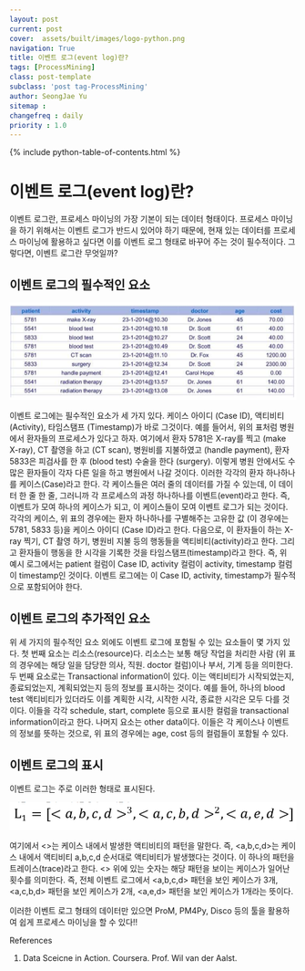 ```yaml
---
layout: post
current: post
cover:  assets/built/images/logo-python.png
navigation: True
title: 이벤트 로그(event log)란?
tags: [ProcessMining]  
class: post-template
subclass: 'post tag-ProcessMining'
author: SeongJae Yu  
sitemap :
changefreq : daily
priority : 1.0
---
```

{% include python-table-of-contents.html %}


# 이벤트 로그(event log)란?


이벤트 로그란, 프로세스 마이닝의 가장 기본이 되는 데이터 형태이다. 프로세스 마이닝을 하기 위해서는 이벤트 로그가 반드시 있어야 하기 때문에, 현재 있는 데이터를 프로세스 마이닝에 활용하고 싶다면 이를 이벤트 로그 형태로 바꾸어 주는 것이 필수적이다. 그렇다면, 이벤트 로그란 무엇일까?

## 이벤트 로그의 필수적인 요소

![20210825_154912_1](./img/processmining/20210825_154912_1.png)

이벤트 로그에는 필수적인 요소가 세 가지 있다. 케이스 아이디 (Case ID), 액티비티 (Activity), 타임스탬프 (Timestamp)가 바로 그것이다.
예를 들어서, 위의 표처럼 병원에서 환자들의 프로세스가 있다고 하자. 여기에서 환자 5781은 X-ray를 찍고 (make X-ray), CT 촬영을 하고 (CT scan), 병원비를 지불하였고 (handle payment), 환자 5833은 피검사를 한 후 (blood test) 수술을 한다 (surgery). 이렇게 병원 안에서도 수많은 환자들이 각자 다른 일을 하고 병원에서 나갈 것이다. 이러한 각각의 환자 하나하나를 케이스(Case)라고 한다. 각 케이스들은 여러 줄의 데이터를 가질 수 있는데, 이 데이터 한 줄 한 줄, 그러니까 각 프로세스의 과정 하나하나를 이벤트(event)라고 한다. 즉, 이벤트가 모여 하나의 케이스가 되고, 이 케이스들이 모여 이벤트 로그가 되는 것이다.
각각의 케이스, 위 표의 경우에는 환자 하나하나를 구별해주는 고유한 값 (이 경우에는 5781, 5833 등)을 케이스 아이디 (Case ID)라고 한다. 다음으로, 이 환자들이 하는 X-ray 찍기, CT 촬영 하기, 병원비 지불 등의 행동들을 액티비티(activity)라고 한다. 그리고 환자들이 행동을 한 시각을 기록한 것을 타임스탬프(timestamp)라고 한다. 즉, 위 예시 로그에서는 patient 컬럼이 Case ID, activity 컬럼이 activity, timestamp 컬럼이 timestamp인 것이다. 이벤트 로그에는 이  Case ID, activity, timestamp가 필수적으로 포함되어야 한다.

## 이벤트 로그의 추가적인 요소
위 세 가지의 필수적인 요소 외에도 이벤트 로그에 포함될 수 있는 요소들이 몇 가지 있다. 첫 번째 요소는 리소스(resource)다. 리소스는 보통 해당 작업을 처리한 사람 (위 표의 경우에는 해당 일을 담당한 의사, 직원. doctor 컬럼)이나 부서, 기계 등을 의미한다. 두 번째 요소로는 Transactional information이 있다. 이는 액티비티가 시작되었는지, 종료되었는지, 계획되었는지 등의 정보를 표시하는 것이다. 예를 들어, 하나의 blood test 액티비티가 있더라도 이를 계획한 시각, 시작한 시각, 종료한 시각은 모두 다를 것이다. 이들을 각각 schedule, start, complete 등으로 표시한 컬럼을 transactional information이라고 한다. 나머지 요소는 other data이다. 이들은 각 케이스나 이벤트의 정보를 뜻하는 것으로, 위 표의 경우에는 age, cost 등의 컬럼들이 포함될 수 있다.

## 이벤트 로그의 표시
이벤트 로그는 주로 이러한 형태로 표시된다.

![20210825_154912_2](./img/processmining/20210825_154912_2.png)

여기에서 <>는 케이스 내에서 발생한 액티비티의 패턴을 말한다. 즉, <a,b,c,d>는 케이스 내에서 액티비티 a,b,c,d 순서대로 액티비티가 발생했다는 것이다. 이 하나의 패턴을 트레이스(trace)라고 한다. <> 위에 있는 숫자는 해당 패턴을 보이는 케이스가 일어난 횟수를 의미한다. 즉, 전체 이벤트 로그에서 <a,b,c,d> 패턴을 보인 케이스가 3개, <a,c,b,d> 패턴을 보인 케이스가 2개, <a,e,d> 패턴을 보인 케이스가 1개라는 뜻이다.

이러한 이벤트 로그 형태의 데이터만 있으면 ProM, PM4Py, Disco 등의 툴을 활용하여 쉽게 프로세스 마이닝을 할 수 있다!!

References
1. Data Sceicne in Action. Coursera. Prof. Wil van der Aalst.
 
